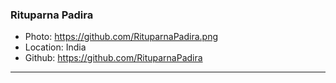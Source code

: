 ### Rituparna Padira
- Photo: https://github.com/RituparnaPadira.png
- Location: India
- Github: https://github.com/RituparnaPadira
***
